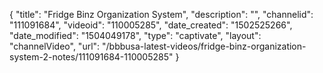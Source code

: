{
    "title": "Fridge Binz Organization System",
    "description": "",
    "channelid": "111091684",
    "videoid": "110005285",
    "date_created": "1502525266",
    "date_modified": "1504049178",
    "type": "captivate",
    "layout": "channelVideo",
    "url": "\/bbbusa-latest-videos\/fridge-binz-organization-system-2-notes\/111091684-110005285"
}